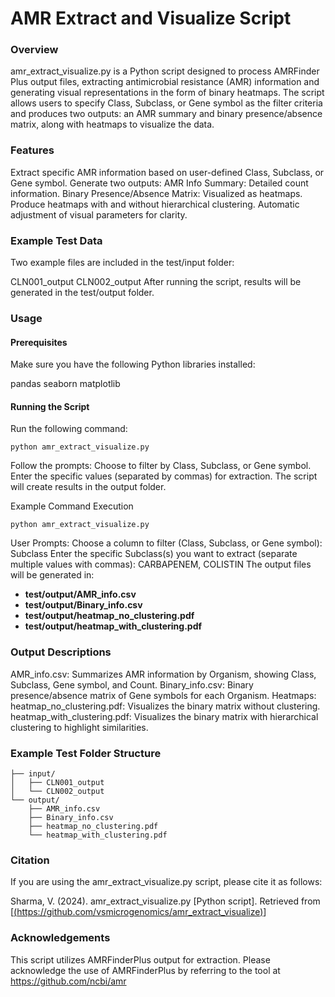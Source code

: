 # AMR Extract and Visualize Script

### Overview
amr_extract_visualize.py is a Python script designed to process AMRFinder Plus output files, extracting antimicrobial resistance (AMR) information and generating visual representations in the form of binary heatmaps. The script allows users to specify Class, Subclass, or Gene symbol as the filter criteria and produces two outputs: an AMR summary and binary presence/absence matrix, along with heatmaps to visualize the data.

### Features
Extract specific AMR information based on user-defined Class, Subclass, or Gene symbol.
Generate two outputs:
AMR Info Summary: Detailed count information.
Binary Presence/Absence Matrix: Visualized as heatmaps.
Produce heatmaps with and without hierarchical clustering.
Automatic adjustment of visual parameters for clarity.
### Example Test Data
Two example files are included in the test/input folder:

CLN001_output
CLN002_output
After running the script, results will be generated in the test/output folder.

### Usage
#### Prerequisites
Make sure you have the following Python libraries installed:

pandas
seaborn
matplotlib

#### Running the Script
Run the following command:

`python amr_extract_visualize.py`

Follow the prompts:
Choose to filter by Class, Subclass, or Gene symbol.
Enter the specific values (separated by commas) for extraction.
The script will create results in the output folder.

Example Command Execution

`python amr_extract_visualize.py`

User Prompts:
Choose a column to filter (Class, Subclass, or Gene symbol): Subclass
Enter the specific Subclass(s) you want to extract (separate multiple values with commas): CARBAPENEM, COLISTIN
The output files will be generated in:

-   **test/output/AMR_info.csv**
-   **test/output/Binary_info.csv**
-   **test/output/heatmap_no_clustering.pdf**
-   **test/output/heatmap_with_clustering.pdf**

### Output Descriptions
AMR_info.csv: Summarizes AMR information by Organism, showing Class, Subclass, Gene symbol, and Count.
Binary_info.csv: Binary presence/absence matrix of Gene symbols for each Organism.
Heatmaps:
heatmap_no_clustering.pdf: Visualizes the binary matrix without clustering.
heatmap_with_clustering.pdf: Visualizes the binary matrix with hierarchical clustering to highlight similarities.

### Example Test Folder Structure
``` test/
├── input/
│   ├── CLN001_output
│   └── CLN002_output
└── output/
    ├── AMR_info.csv
    ├── Binary_info.csv
    ├── heatmap_no_clustering.pdf
    └── heatmap_with_clustering.pdf
``` 
### Citation
If you are using the amr_extract_visualize.py script, please cite it as follows:

Sharma, V. (2024). amr_extract_visualize.py [Python script]. Retrieved from [[(https://github.com/vsmicrogenomics/amr_extract_visualize)](https://github.com/vsmicrogenomics/amr_extract_visualize)]

### Acknowledgements
This script utilizes AMRFinderPlus output for extraction. Please acknowledge the use of AMRFinderPlus by referring to the tool at https://github.com/ncbi/amr
